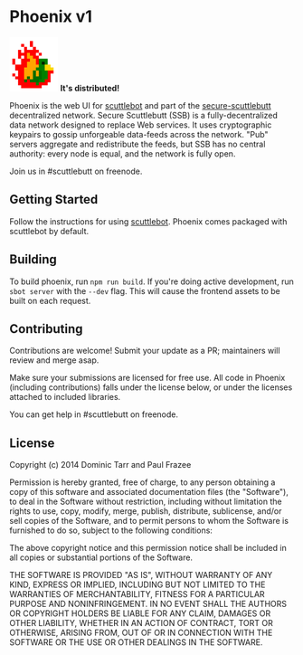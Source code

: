 Phoenix v1
==========

![phoenix](phoenix.png) **It's distributed!**

Phoenix is the web UI for [scuttlebot](https://github.com/ssbc/scuttlebot) and part of the [secure-scuttlebutt](https://github.com/ssbc/secure-scuttlebutt) decentralized network. Secure Scuttlebutt (SSB) is a fully-decentralized data network designed to replace Web services. It uses cryptographic keypairs to gossip unforgeable data-feeds across the network. "Pub" servers aggregate and redistribute the feeds, but SSB has no central authority: every node is equal, and the network is fully open.

Join us in #scuttlebutt on freenode.

## Getting Started

Follow the instructions for using [scuttlebot](https://github.com/ssbc/scuttlebot). Phoenix comes packaged with scuttlebot by default.

## Building

To build phoenix, run `npm run build`. If you're doing active development, run `sbot server` with the `--dev` flag. This will cause the frontend assets to be built on each request.

## Contributing

Contributions are welcome! Submit your update as a PR; maintainers will review and merge asap.

Make sure your submissions are licensed for free use. All code in Phoenix (including contributions) falls under the license below, or under the licenses attached to included libraries.

You can get help in #scuttlebutt on freenode.

## License

Copyright (c) 2014 Dominic Tarr and Paul Frazee

Permission is hereby granted, free of charge, to any person obtaining
a copy of this software and associated documentation files (the
"Software"), to deal in the Software without restriction, including
without limitation the rights to use, copy, modify, merge, publish,
distribute, sublicense, and/or sell copies of the Software, and to
permit persons to whom the Software is furnished to do so, subject to
the following conditions:

The above copyright notice and this permission notice shall be
included in all copies or substantial portions of the Software.

THE SOFTWARE IS PROVIDED "AS IS", WITHOUT WARRANTY OF ANY KIND,
EXPRESS OR IMPLIED, INCLUDING BUT NOT LIMITED TO THE WARRANTIES OF
MERCHANTABILITY, FITNESS FOR A PARTICULAR PURPOSE AND
NONINFRINGEMENT. IN NO EVENT SHALL THE AUTHORS OR COPYRIGHT HOLDERS BE
LIABLE FOR ANY CLAIM, DAMAGES OR OTHER LIABILITY, WHETHER IN AN ACTION
OF CONTRACT, TORT OR OTHERWISE, ARISING FROM, OUT OF OR IN CONNECTION
WITH THE SOFTWARE OR THE USE OR OTHER DEALINGS IN THE SOFTWARE.
